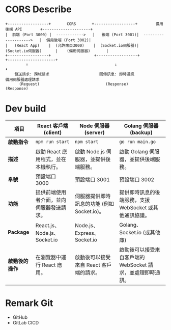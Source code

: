 # CORS Describe

```plaintext
+------------------+       CORS       +------------------+        備用後端 API        +---------------------+
|  前端 (Port 3000) |  ------------>   |   後端 (Port 3001)|  -------------------->   |  備用後端 (Port 3002)|
|   (React App)    |  (允許來自3000)    |  (Socket.io伺服器)|    (Socket.io伺服器)      |    (備用伺服器)       |
+------------------+                   +------------------+                          +---------------------+
         ↑                                      ↓                                               ↓
    發送請求: 跨域請求                      回傳訊息: 即時通訊                                備用伺服器處理請求
      (Request)                             (Response)                                     (Response)
```

# Dev build
| 項目            | React 客戶端 (client)               | Node 伺服器 (server)                 | Golang 伺服器(backup)       |
|-----------------|-----------------------------------|--------------------------------------|---------------------------|
| **啟動指令**     | `npm run start`                   | `npm start`                          | `go run main.go`       |
| **描述**         | 啟動 React 應用程式，並在本機執行。   | 啟動 Node.js 伺服器，並提供後端服務。  | 啟動 Golang 伺服器，並提供後端服務。|
| **阜號**         | 預設端口 3000                    | 預設端口 3001                        | 預設端口 3002         |
| **功能**         | 提供前端使用者介面，並向伺服器發送請求。| 伺服器提供即時訊息的功能 (例如 Socket.io)。| 提供即時訊息的後端服務，支援 WebSocket 或其他通訊協議。|
| **Package**       | React.js、Node.js、Socket.io     | Node.js、Express、Socket.io         | Golang、Socket.io (或其他庫) |
| **啟動後的操作** | 在瀏覽器中運行 React 應用。       | 啟動後可以接受來自 React 客戶端的請求。  | 啟動後可以接受來自客戶端的 WebSocket 請求，並處理即時通訊。 |

# Remark Git
- GitHub 
- GitLab CICD
